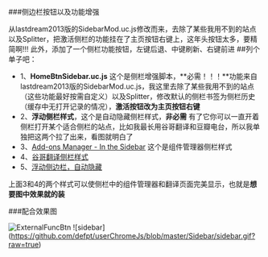 ###侧边栏按钮以及功能增强

从lastdream2013版的SidebarMod.uc.js修改而来，去除了某些我用不到的站点以及Splitter，把激活侧栏的功能挂在了主页按钮右键上，这年头按钮太多，要精简啊!!! 此外，添加了一个侧栏功能按钮，左键后退、中键刷新、右键前进
##列个单子吧：
+ 1、**HomeBtnSidebar.uc.js** 这个是侧栏增强脚本，**必需！！！**功能来自lastdream2013版的SidebarMod.uc.js，我这里去除了某些我用不到的站点（这些功能最好按需自定义）以及Splitter，修改默认的侧栏书签为侧栏历史（缓存中无打开记录的情况），**激活按钮改为主页按钮右键**
+ 2、**浮动侧栏样式**，这个是自动隐藏侧栏样式，**非必需** 有了它你可以一直开着侧栏打开某个适合侧栏的站点，比如我最长用谷哥翻译和豆瓣电台，所以我单独把这两个拉了出来，看图就明白了
+ 3、[Add-ons Manager - In the Sidebar](http://userstyles.org/styles/48731/add-ons-manager-in-the-sidebar)  这个是组件管理器侧栏样式
+ 4、[谷哥翻译侧栏样式](http://bbs.kafan.cn/thread-1587319-1-1.html)
+ 5、[浮动侧边栏，自动隐藏](http://userstyles.org/styles/91562/auto-hide-sidebar-for-firefox-default-style?r=1375945924)

上面3和4的两个样式可以使侧栏中的组件管理器和翻译页面完美显示，也就是**想要图中效果就的装**

###配合效果图

![ExternalFuncBtn](https://github.com/defpt/userChromeJs/blob/master/Sidebar/sidebar.png?raw=true)
![sidebar]
(https://github.com/defpt/userChromeJs/blob/master/Sidebar/sidebar.gif?raw=true)
